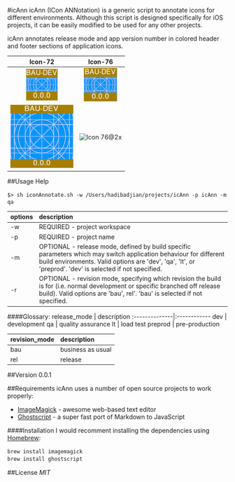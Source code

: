 #icAnn
icAnn (ICon ANNotation) is a generic script to annotate icons for different environments. Although this script is designed specifically for iOS projects, it can be easily modified to be used for any other projects.

icAnn annotates release mode and app version number in colored header and footer
sections of application icons.

   Icon-72    |    Icon-76
:------------:|:-------------:
![Icon 72][Icon-72]|![Icon 76][Icon-76]
![Icon 72@2x][Icon-72@2x]|![Icon 76@2x][Icon-76@2x]


##Usage Help
```
$> sh iconAnnotate.sh -w /Users/hadibadjian/projects/icAnn -p icAnn -m qa
```
  options   | description
:-----------|:------------
 -w         | REQUIRED - project workspace
 -p         | REQUIRED - project name
 -m         | OPTIONAL - release mode, defined by build specific parameters  which may switch application behaviour for different build environments. Valid options are 'dev', 'qa', 'lt', or 'preprod'. 'dev' is selected if not specified.
 -r         | OPTIONAL - revision mode, specifying which revision the build is for (i.e. normal development or specific branched off release build). Valid options are 'bau', rel'. 'bau' is selected if not specified.

####Glossary:
 release_mode  | description
:--------------|:------------
   dev         | development
   qa          | quality assurance
   lt          | load test
   preprod     | pre-production

 revision_mode | description
:--------------|:------------
   bau         | business as usual
   rel         | release

##Version
0.0.1

##Requirements
icAnn uses a number of open source projects to work properly:

* [ImageMagick] - awesome web-based text editor
* [Ghostscript] - a super fast port of Markdown to JavaScript

####Installation
I would recomment installing the dependencies using [Homebrew]:
```sh
brew install imagemagick
brew install ghostscript
```

##License
*MIT*

[ImageMagick]:http://www.imagemagick.org/
[Ghostscript]:http://ghostscript.com/
[Homebrew]:http://brew.sh/
[Icon-76@2x]:https://raw.github.com/hadibadjian/icAnn/master/icAnn/Icons/Icon-76@2x.png?raw=true
[Icon-76]:https://github.com/hadibadjian/icAnn/blob/master/icAnn/Icons/Icon-76.png?raw=true
[Icon-72@2x]:https://github.com/hadibadjian/icAnn/blob/master/icAnn/Icons/Icon-72@2X.png?raw=true
[Icon-72]:https://github.com/hadibadjian/icAnn/blob/master/icAnn/Icons/Icon-72.png?raw=true